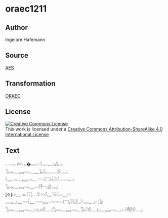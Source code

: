 # oraec1211

## Author

Ingelore Hafemann

## Source

[AES](https://github.com/simondschweitzer/aes)

## Transformation

[ORAEC](https://oraec.github.io/)

## License

<a rel="license" href="http://creativecommons.org/licenses/by-sa/4.0/"><img alt="Creative Commons License" style="border-width:0" src="https://i.creativecommons.org/l/by-sa/4.0/88x31.png" /></a><br />This work is licensed under a <a rel="license" href="http://creativecommons.org/licenses/by-sa/4.0/">Creative Commons Attribution-ShareAlike 4.0 International License</a>

## Text

𓇯𓁹𓋞𓏥�𓏤𓏥𓊪𓏏𓎛𓐛𓂝𓀻𓐙<br>
𓅭𓏤𓆑𓈘𓏏𓆑𓈖𓄿𓄤𓆑𓂋𓀀𓐙𓊤<br>
𓌢𓈖𓏏𓆑𓈘𓏏𓆑𓎟𓏏𓉐𓏤𓍘𓇋𓇋𓁐𓐙𓏏𓂝<br>
𓅭𓏤𓆑𓈘𓏏𓆑𓊪𓏏𓎛𓋹𓍼𓏤𓀀𓐙𓊤<br>
[⯑]𓂓𓏤𓈖𓁹𓉔𓂋𓅱𓇳𓏤𓄤𓈖𓅮𓇋𓏏𓈖𓇳<br>
𓐛𓂞𓈖𓎡𓌢𓈖𓏏𓎡𓈘𓏏𓎡𓎟𓏏𓉐𓏤𓍘𓇋𓇋𓁐𓌳𓐙𓂝𓏏𓊤𓅱<br>
𓅭𓏤𓆑𓈘𓏏𓆑𓂓𓏤𓂓𓏤𓀀𓐙𓊤𓅭𓏤𓆑𓈘𓏏𓆑𓅃𓇋𓀀𓐙𓊤𓆑𓈘𓏏𓆑𓊪𓏏𓎛𓄟𓋴𓀀𓐙𓊤<br>
